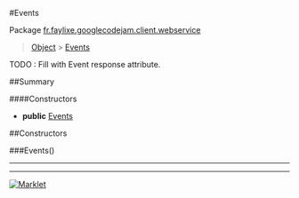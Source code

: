 #Events

Package [fr.faylixe.googlecodejam.client.webservice](README.md)<br>
> [Object](../../../../java/lang/Object.md) > [Events](Events.md)

TODO : Fill with Event response attribute.

##Summary

####Constructors

* **public** [Events](#events)


##Constructors

###Events()



---
---
[![Marklet](https://img.shields.io/badge/Generated%20by-Marklet-green.svg)](https://github.com/Faylixe/marklet)